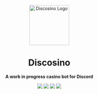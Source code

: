 <div align=center>

<img height=128 src="https://raw.githubusercontent.com/hblomqvist/discosino/main/assets/discosino-avatar-circle-512.png" alt="Discosino Logo">

# Discosino

**A work in progress casino bot for Discord**

<a href="https://github.com/hblomqvist/discosino/search?l=typescript" alt="Top Language"><img src="https://img.shields.io/github/languages/top/hblomqvist/discosino?style=flat-square"></a>
<a href="https://github.com/hblomqvist/discosino/actions/workflows/ci.yml" alt="CI Status"><img src="https://img.shields.io/github/actions/workflow/status/hblomqvist/discosino/ci.yml?branch=main&event=push&label=status&style=flat-square"></a>
<a href="https://codeclimate.com/github/hblomqvist/discosino" alt="Maintainability"><img src="https://img.shields.io/codeclimate/maintainability/hblomqvist/discosino?style=flat-square"></a>
<a href="https://github.com/hblomqvist/discosino/blob/main/LICENSE" alt="License"><img src="https://img.shields.io/github/license/hblomqvist/discosino?style=flat-square"></a>

</div>
